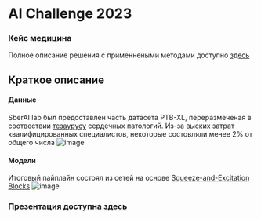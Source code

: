 # AI Challenge 2023
### Кейс медицина
Полное описание решения с применнеными методами доступно [здесь](https://clck.ru/3ANu9n)

## Краткое описание
#### Данные
SberAI lab был предоставлен часть датасета PTB-XL, переразмеченая в соотвествии [тезаурусу](https://ecg.ru/thesaurus) сердечных патологий. Из-за выских затрат квалифицированных специалистов, некоторые состовляли менее 2% от общего числа
![image](https://github.com/ALT-F4-Team/localization-of-myocardial-infarction/assets/116492863/ad16a1aa-cdf7-4523-8ad8-4447d85ed956)

#### Модели
Итоговый пайплайн состоял из сетей на основе [Squeeze-and-Excitation Blocks](https://paperswithcode.com/method/squeeze-and-excitation-block)
![image](https://github.com/ALT-F4-Team/localization-of-myocardial-infarction/assets/116492863/221a3a50-322d-4e37-96d6-dbfed8d69bf4)

### Презентация доступна [здесь](https://github.com/ALT-F4-Team/localization-of-myocardial-infarction/blob/main/AIIJC_presentation.pdf)
